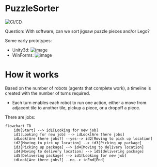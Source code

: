# PuzzleSorter
[![CI/CD](https://github.com/samsmithnz/PuzzleSorter/actions/workflows/workflow.yml/badge.svg)](https://github.com/samsmithnz/PuzzleSorter/actions/workflows/workflow.yml)

Question: With software, can we sort jigsaw puzzle pieces and/or Lego? 

Some early prototypes:

- Unity3d: ![image](https://user-images.githubusercontent.com/8389039/219825141-2eee9e7d-cbc8-457d-b0dc-b442656173ce.png)
- WinForms: ![image](https://user-images.githubusercontent.com/8389039/219825182-33c8538a-d21e-489f-9faa-053bd5cd8718.png)

# How it works
Based on the number of robots (agents that complete work), a timeline is created with the number of turns required. 
- Each turn enables each robot to run one action, either a move from adjacent tile to another tile, pickup a piece, or a dropoff a piece.

There are jobs:

```mermaid
flowchart TD
    id0[Start] --> id1[Looking for new job]
    id1[Looking for new job] --> idLook[Are there jobs]
    idLook[Are there jobs?] --yes--> id2[Moving to pick up location]
    id2[Moving to pick up location] --> id3[Picking up package]
    id3[Picking up package] --> id4[Moving to delivery location]
    id4[Moving to delivery location] --> id5[delivering package]
    id5[Delivering package] --> id1[Looking for new job]
    idLook[Are there jobs?] --no--> idEnd[End] 
```
